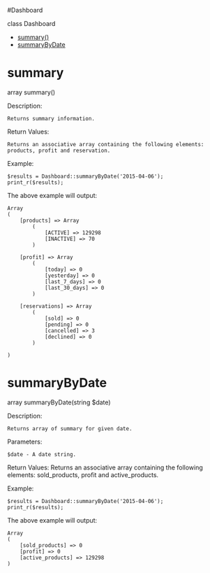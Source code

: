 #Dashboard

class Dashboard

* [summary()](#summary)
* [summaryByDate](#summarybydate)

summary
=========
  array summary()

Description:

	Returns summary information.
  
Return Values:

	Returns an associative array containing the following elements: products, profit and reservation.

Example:

	$results = Dashboard::summaryByDate('2015-04-06');
	print_r($results);

The above example will output:

	Array
	(
		[products] => Array
			(
				[ACTIVE] => 129298
				[INACTIVE] => 70
			)

		[profit] => Array
			(
				[today] => 0
				[yesterday] => 0
				[last_7_days] => 0
				[last_30_days] => 0
			)

		[reservations] => Array
			(
				[sold] => 0
				[pending] => 0
				[cancelled] => 3
				[declined] => 0
			)

	)

summaryByDate
=========
  array summaryByDate(string $date)

Description:

	Returns array of summary for given date.

Parameters:

	$date - A date string. 
  
Return Values:
	Returns an associative array containing the following elements: sold_products, profit and active_products.

Example:

	$results = Dashboard::summaryByDate('2015-04-06');
	print_r($results);

The above example will output:

	Array
	(
		[sold_products] => 0
		[profit] => 0
		[active_products] => 129298
	)

